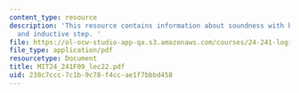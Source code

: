```yaml
---
content_type: resource
description: 'This resource contains information about soundness with basic clause
  and inductive step. '
file: https://ol-ocw-studio-app-qa.s3.amazonaws.com/courses/24-241-logic-i-fall-2009/238c7ccc7c1b9c78f4ccae1f7bbbd458_MIT24_241F09_lec22.pdf
file_type: application/pdf
resourcetype: Document
title: MIT24_241F09_lec22.pdf
uid: 238c7ccc-7c1b-9c78-f4cc-ae1f7bbbd458
---
```

